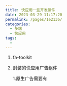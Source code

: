```yaml
---
title: 快应用一些开发插件
date: 2023-03-29 11:17:20
permalink: /pages/1e2136/
categories:
  - 多端
  - 快应用
tags:
  -
---
```


1. fa-toolkit

2. 封装的快应用广告组件

   1.原生广告需要有
